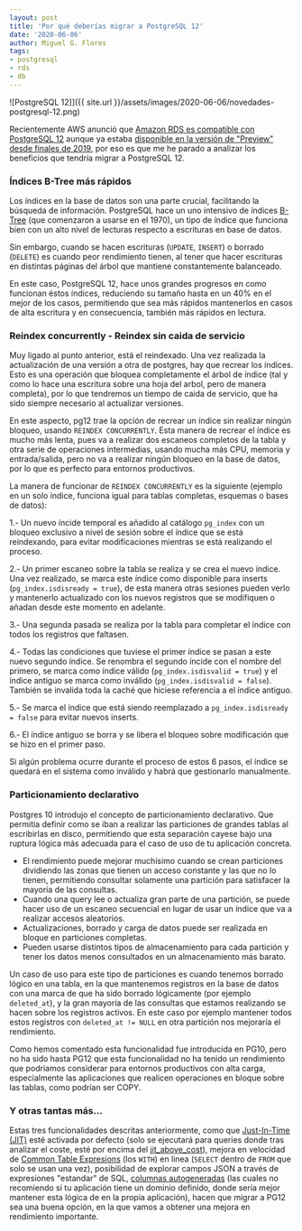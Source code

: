 ```yaml
---
layout: post
title: 'Por qué deberías migrar a PostgreSQL 12'
date: '2020-06-06'
author: Miguel G. Flores
tags:
- postgresql
- rds
- db
---
```


![PostgreSQL 12]]({{ site.url }}/assets/images/2020-06-06/novedades-postgresql-12.png)


Recientemente AWS anunció que [Amazon RDS es compatible con PostgreSQL 12](https://aws.amazon.com/es/about-aws/whats-new/2020/03/amazon-rds-now-supports-postgresql-12/) aunque ya
estaba [disponible en la versión de "Preview" desde finales de 2019](https://aws.amazon.com/es/about-aws/whats-new/2019/11/postgresql-12-0-now-available-in-amazon-rds-database-preview-environment/), por eso es
que me he parado a analizar los beneficios que tendría migrar a PostgreSQL 12.

### Índices B-Tree más rápidos
Los índices en la base de datos son una parte crucial, facilitando la búsqueda de información. PostgreSQL hace
un uno intensivo de índices [B-Tree](https://en.wikipedia.org/wiki/B-tree) (que comenzaron a usarse en el 1970), un tipo de índice que funciona bien con un alto 
nivel de lecturas respecto a escrituras en base de datos.

Sin embargo, cuando se hacen escrituras (`UPDATE`, `INSERT`) o borrado (`DELETE`) es cuando peor rendimiento tienen,
al tener que hacer escrituras en distintas páginas del árbol que mantiene constantemente balanceado.

En este caso, PostgreSQL 12, hace unos grandes progresos en como funcionan éstos índices, reduciendo su tamaño
hasta en un 40% en el mejor de los casos, permitiendo que sea más rápidos mantenerlos en casos de alta escritura y en 
consecuencia, también más rápidos en lectura.

### Reindex concurrently - Reindex sin caida de servicio
Muy ligado al punto anterior, está el reindexado. Una vez realizada la actualización de una versión a otra de postgres,
hay que recrear los índices. Esto es una operación que bloquea completamente el árbol de índice (tal y como lo hace
una escritura sobre una hoja del arbol, pero de manera completa), por lo que tendremos un tiempo de caida de servicio, que 
ha sido siempre necesario al actualizar versiones.

En este aspecto, pg12 trae la opción de recrear un índice sin realizar ningún bloqueo, usando `REINDEX CONCURRENTLY`. Esta manera
de recrear el índice es mucho más lenta, pues va a realizar dos escaneos completos de la tabla y otra serie de operaciones intermedias,
usando mucha más CPU, memoria y entrada/salida, pero no va a realizar ningún bloqueo en la base de datos, por lo que es perfecto para entornos productivos.

La manera de funcionar de `REINDEX CONCURRENTLY` es la siguiente (ejemplo en un solo índice, funciona igual para tablas completas, esquemas o bases de datos):

1.- Un nuevo íncide temporal es añadido al catálogo `pg_index` con un bloqueo exclusivo a nivel de sesión sobre el índice que se está
reindexando, para evitar modificaciones mientras se está realizando el proceso.

2.- Un primer escaneo sobre la tabla se realiza y se crea el nuevo índice. Una vez realizado, se marca este índice como
disponible para inserts (`pg_index.isdisready = true`), de esta manera otras sesiones pueden verlo y mantenerlo actualizado con los nuevos registros
que se modifiquen o añadan desde este momento en adelante.

3.- Una segunda pasada se realiza por la tabla para completar el índice con todos los registros que faltasen.

4.- Todas las condiciones que tuviese el primer índice se pasan a este nuevo segundo índice. Se renombra el segundo íncide
con el nombre del primero, se marca como índice válido (`pg_index.isdisvalid = true`) y el índice antiguo se marca como inválido
(`pg_index.isdisvalid = false`). También se invalida toda la caché que hiciese referencia a el índice antiguo.

5.- Se marca el índice que está siendo reemplazado a `pg_index.isdisready = false` para evitar nuevos inserts.

6.- El índice antiguo se borra y se libera el bloqueo sobre modificación que se hizo en el primer paso.

Si algún problema ocurre durante el proceso de estos 6 pasos, el índice se quedará en el sistema como inválido y habrá que gestionarlo
manualmente.


### Particionamiento declarativo
Postgres 10 introdujo el concepto de particionamiento declarativo. Que permitia definir como se iban a realizar
las particiones de grandes tablas al escribirlas en disco, permitiendo que esta separación cayese bajo una ruptura
lógica más adecuada para el caso de uso de tu aplicación concreta. 

- El rendimiento puede mejorar muchísimo cuando se crean particiones dividiendo las zonas que tienen un acceso constante
y las que no lo tienen, permitiendo consultar solamente una partición para satisfacer la mayoría de las consultas.
- Cuando una query lee o actualiza gran parte de una partición, se puede hacer uso de un escaneo secuencial en lugar de usar
un índice que va a realizar accesos aleatorios.
- Actualizaciones, borrado y carga de datos puede ser realizada en bloque en particiones completas.
- Pueden usarse distintos tipos de almacenamiento para cada partición y tener los datos menos consultados en un almacenamiento más barato.

Un caso de uso para este tipo de particiones es cuando tenemos borrado lógico en una tabla, en la que mantenemos registros en la base de 
datos con una marca de que ha sido borrado lógicamente (por ejemplo `deleted_at`), y la gran mayoría
de las consultas que estamos realizando se hacen sobre los registros activos. En este caso por ejemplo mantener todos
estos registros con `deleted_at != NULL` en otra partición nos mejoraría el rendimiento.
 
Como hemos comentado esta funcionalidad fue introducida en PG10, pero no ha sido hasta PG12 que esta funcionalidad no ha tenido un rendimiento que podriamos considerar para entornos 
productivos con alta carga, especialmente las aplicaciones que realicen operaciones en bloque sobre las tablas, como podrían ser COPY.


### Y otras tantas más...
Estas tres funcionalidades descritas anteriormente, como que [Just-In-Time (JIT)](https://www.postgresql.org/docs/12/jit.html) esté activada por defecto (solo se ejecutará
para queries donde tras analizar el coste, esté por encima del [jit_above_cost](https://www.postgresql.org/docs/11/runtime-config-query.html#GUC-JIT-ABOVE-COST)), 
mejora en velocidad de [Common Table Expresions](https://www.postgresql.org/docs/12/queries-with.html) (los `WITH`) en linea (`SELECT` dentro de `FROM` que solo se usan una vez), 
posibilidad de explorar campos JSON a través de expresiones "estandar" de SQL, 
[columnas autogeneradas](https://www.postgresql.org/docs/12/ddl-generated-columns.html) (las cuales no recomiendo si tu
aplicación tiene un dominio definido, donde sería mejor mantener esta lógica de en la propia aplicación), hacen
que migrar a PG12 sea una buena opción, en la que vamos a obtener una mejora en rendimiento importante.
